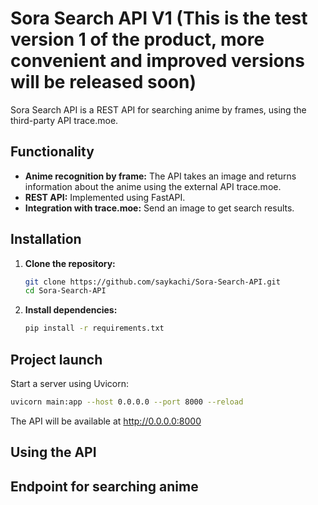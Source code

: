 # Sora Search API V1 (This is the test version 1 of the product, more convenient and improved versions will be released soon)

Sora Search API is a REST API for searching anime by frames, using the third-party API trace.moe.

## Functionality

- **Anime recognition by frame:** The API takes an image and returns information about the anime using the external API trace.moe.
- **REST API:** Implemented using FastAPI.
- **Integration with trace.moe:** Send an image to get search results.


## Installation

1. **Clone the repository:**

    ```bash
    git clone https://github.com/saykachi/Sora-Search-API.git
    cd Sora-Search-API
    ```

2. **Install dependencies:**

    ```bash
    pip install -r requirements.txt
    ```

## Project launch

Start a server using Uvicorn:

```bash
uvicorn main:app --host 0.0.0.0 --port 8000 --reload
```

The API will be available at http://0.0.0.0:8000

## Using the API

## Endpoint for searching anime

